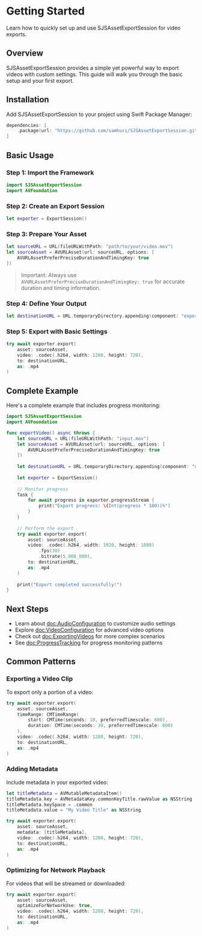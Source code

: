 # Getting Started

Learn how to quickly set up and use SJSAssetExportSession for video exports.

## Overview

SJSAssetExportSession provides a simple yet powerful way to export videos with custom settings. This guide will walk you through the basic setup and your first export.

## Installation

Add SJSAssetExportSession to your project using Swift Package Manager:

```swift
dependencies: [
    .package(url: "https://github.com/samhuri/SJSAssetExportSession.git", from: "0.3.0")
]
```

## Basic Usage

### Step 1: Import the Framework

```swift
import SJSAssetExportSession
import AVFoundation
```

### Step 2: Create an Export Session

```swift
let exporter = ExportSession()
```

### Step 3: Prepare Your Asset

```swift
let sourceURL = URL(fileURLWithPath: "path/to/your/video.mov")
let sourceAsset = AVURLAsset(url: sourceURL, options: [
    AVURLAssetPreferPreciseDurationAndTimingKey: true
])
```

> Important: Always use `AVURLAssetPreferPreciseDurationAndTimingKey: true` for accurate duration and timing information.

### Step 4: Define Your Output

```swift
let destinationURL = URL.temporaryDirectory.appending(component: "exported-video.mp4")
```

### Step 5: Export with Basic Settings

```swift
try await exporter.export(
    asset: sourceAsset,
    video: .codec(.h264, width: 1280, height: 720),
    to: destinationURL,
    as: .mp4
)
```

## Complete Example

Here's a complete example that includes progress monitoring:

```swift
import SJSAssetExportSession
import AVFoundation

func exportVideo() async throws {
    let sourceURL = URL(fileURLWithPath: "input.mov")
    let sourceAsset = AVURLAsset(url: sourceURL, options: [
        AVURLAssetPreferPreciseDurationAndTimingKey: true
    ])
    
    let destinationURL = URL.temporaryDirectory.appending(component: "output.mp4")
    
    let exporter = ExportSession()
    
    // Monitor progress
    Task {
        for await progress in exporter.progressStream {
            print("Export progress: \(Int(progress * 100))%")
        }
    }
    
    // Perform the export
    try await exporter.export(
        asset: sourceAsset,
        video: .codec(.h264, width: 1920, height: 1080)
            .fps(30)
            .bitrate(5_000_000),
        to: destinationURL,
        as: .mp4
    )
    
    print("Export completed successfully!")
}
```

## Next Steps

- Learn about <doc:AudioConfiguration> to customize audio settings
- Explore <doc:VideoConfiguration> for advanced video options
- Check out <doc:ExportingVideos> for more complex scenarios
- See <doc:ProgressTracking> for progress monitoring patterns

## Common Patterns

### Exporting a Video Clip

To export only a portion of a video:

```swift
try await exporter.export(
    asset: sourceAsset,
    timeRange: CMTimeRange(
        start: CMTime(seconds: 10, preferredTimescale: 600),
        duration: CMTime(seconds: 30, preferredTimescale: 600)
    ),
    video: .codec(.h264, width: 1280, height: 720),
    to: destinationURL,
    as: .mp4
)
```

### Adding Metadata

Include metadata in your exported video:

```swift
let titleMetadata = AVMutableMetadataItem()
titleMetadata.key = AVMetadataKey.commonKeyTitle.rawValue as NSString
titleMetadata.keySpace = .common
titleMetadata.value = "My Video Title" as NSString

try await exporter.export(
    asset: sourceAsset,
    metadata: [titleMetadata],
    video: .codec(.h264, width: 1280, height: 720),
    to: destinationURL,
    as: .mp4
)
```

### Optimizing for Network Playback

For videos that will be streamed or downloaded:

```swift
try await exporter.export(
    asset: sourceAsset,
    optimizeForNetworkUse: true,
    video: .codec(.h264, width: 1280, height: 720),
    to: destinationURL,
    as: .mp4
)
```
